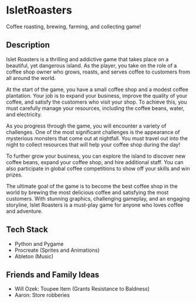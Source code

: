 # IsletRoasters
Coffee roasting, brewing, farming, and collecting game!

## Description

Islet Roasters is a thrilling and addictive game that takes place on a beautiful, 
yet dangerous island. As the player, you take on the role of a coffee shop owner 
who grows, roasts, and serves coffee to customers from all around the world.

At the start of the game, you have a small coffee shop and a modest coffee 
plantation. Your job is to expand your business, improve the quality of your 
coffee, and satisfy the customers who visit your shop. To achieve this, you must 
carefully manage your resources, including the coffee beans, water, and electricity.

As you progress through the game, you will encounter a variety of challenges. 
One of the most significant challenges is the appearance of mysterious monsters 
that come out at nightfall. You must travel out into the night to collect resources
that will help your coffee shop during the day!

To further grow your business, you can explore the island to discover new coffee 
beans, expand your coffee shop, and hire additional staff. You can also participate 
in global coffee competitions to show off your skills and win prizes.

The ultimate goal of the game is to become the best coffee shop in the world 
by brewing the most delicious coffee and satisfying the most customers. 
With stunning graphics, challenging gameplay, and an engaging storyline, 
Islet Roasters is a must-play game for anyone who loves coffee and adventure.

## Tech Stack

- Python and Pygame
- Procreate (Sprites and Animations)
- Ableton (Music)

## Friends and Family Ideas

- Will Ozek: Toupee Item (Grants Resistance to Baldness)
- Aaron: Store robberies